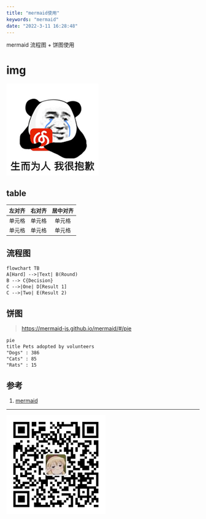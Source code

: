 ```yaml
---
title: "mermaid使用"
keywords: "mermaid"
date: "2022-3-11 16:28:48"
---
```


mermaid 流程图 + 饼图使用

# img

![img](../img/mermaid/test5.png)

## table

| 左对齐 | 右对齐 | 居中对齐 |
| :----- | -----: | :------: |
| 单元格 | 单元格 |  单元格  |
| 单元格 | 单元格 |  单元格  |

## 流程图

```mermaid
flowchart TB
A[Hard] -->|Text| B(Round)
B --> C{Decision}
C -->|One| D[Result 1]
C -->|Two| E(Result 2)
```

## 饼图

> https://mermaid-js.github.io/mermaid/#/pie

```mermaid
pie
title Pets adopted by volunteers
"Dogs" : 386
"Cats" : 85
"Rats" : 15
```

## 参考

1. [mermaid](https://github.com/mermaid-js/mermaid/blob/develop/README.zh-CN.md)

------

![img](../img/gzh/gzh_qrcode.jpg)
